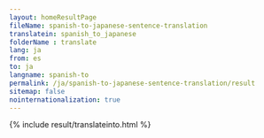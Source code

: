 ```yaml
---
layout: homeResultPage
fileName: spanish-to-japanese-sentence-translation
translatein: spanish_to_japanese
folderName : translate
lang: ja
from: es
to: ja
langname: spanish-to
permalink: /ja/spanish-to-japanese-sentence-translation/result
sitemap: false
nointernationalization: true
---
```

{% include result/translateinto.html %}

<script src="/js/result/translation.js" data-foldername="{{page.folderName}}" data-lang="{{page.lang}}"></script>
